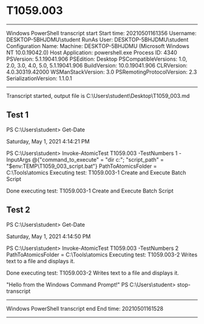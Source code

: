 ﻿# T1059.003

**********************
Windows PowerShell transcript start
Start time: 20210501161356
Username: DESKTOP-5BHJDMU\student
RunAs User: DESKTOP-5BHJDMU\student
Configuration Name: 
Machine: DESKTOP-5BHJDMU (Microsoft Windows NT 10.0.19042.0)
Host Application: powershell.exe
Process ID: 4340
PSVersion: 5.1.19041.906
PSEdition: Desktop
PSCompatibleVersions: 1.0, 2.0, 3.0, 4.0, 5.0, 5.1.19041.906
BuildVersion: 10.0.19041.906
CLRVersion: 4.0.30319.42000
WSManStackVersion: 3.0
PSRemotingProtocolVersion: 2.3
SerializationVersion: 1.1.0.1
**********************
Transcript started, output file is C:\Users\student\Desktop\T1059_003.md

## Test 1

PS C:\Users\student> Get-Date

Saturday, May 1, 2021 4:14:21 PM


PS C:\Users\student> Invoke-AtomicTest T1059.003 -TestNumbers 1 -InputArgs @{"command_to_execute" = "dir c:\"; "script_path" = "$env:TEMP\T1059_003_script.bat"}
PathToAtomicsFolder = C:\Tools\atomics
Executing test:
T1059.003-1 Create and Execute Batch Script

Done executing test:
T1059.003-1 Create and Execute Batch Script

## Test 2

PS C:\Users\student> Get-Date

Saturday, May 1, 2021 4:14:50 PM


PS C:\Users\student> Invoke-AtomicTest T1059.003 -TestNumbers 2
PathToAtomicsFolder = C:\Tools\atomics
Executing test:
T1059.003-2 Writes text to a file and displays it.

Done executing test:
T1059.003-2 Writes text to a file and displays it.

"Hello from the Windows Command Prompt!"
PS C:\Users\student> stop-transcript
**********************
Windows PowerShell transcript end
End time: 20210501161528
**********************
